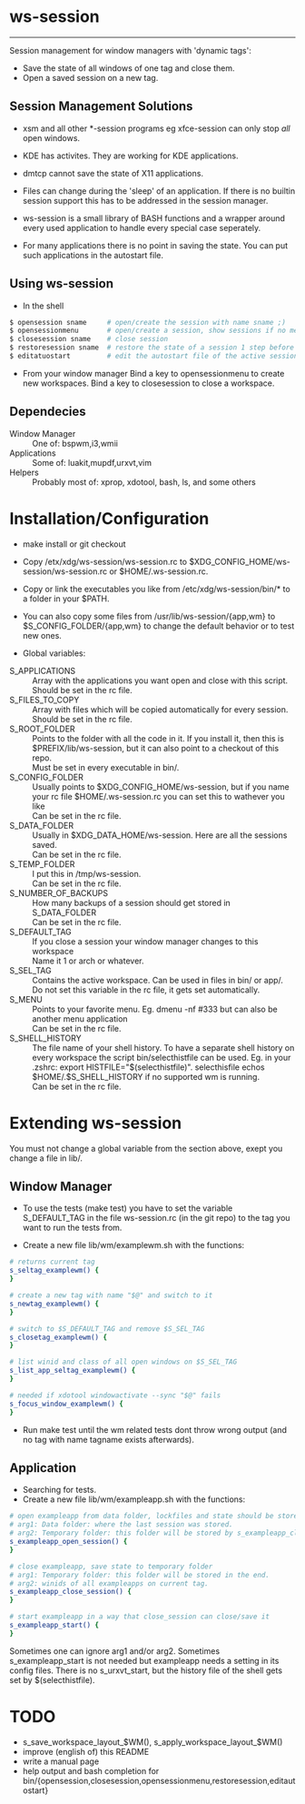 ws-session
==========
----------

Session management for window managers with 'dynamic tags':
* Save the state of all windows of one tag and close them.
* Open a saved session on a new tag.


Session Management Solutions
----------------------------
* xsm and all other *-session programs eg xfce-session can only stop _all_ open
  windows.
* KDE has activites. They are working for KDE applications.
* dmtcp cannot save the state of X11 applications.
* Files can change during the 'sleep' of an application. If there is no builtin
  session support this has to be addressed in the session manager. 

* ws-session is a small library of BASH functions and a wrapper around every
  used application to handle every special case seperately.
* For many applications there is no point in saving the state. You can put such
  applications in the autostart file.

Using ws-session
----------------
* In the shell
```bash
$ opensession sname     # open/create the session with name sname ;)
$ opensessionmenu       # open/create a session, show sessions if no menu is set
$ closesession sname    # close session
$ restoresession sname  # restore the state of a session 1 step before the last save
$ editatuostart         # edit the autostart file of the active session
```

* From your window manager
Bind a key to opensessionmenu to create new workspaces.
Bind a key to closesession to close a workspace.

Dependecies
-----------
<dl>
<dt>Window Manager</dt>
<dd>One of: bspwm,i3,wmii</dd>
<dt>Applications</dt>
<dd>Some of: luakit,mupdf,urxvt,vim</dd>
<dt>Helpers</dt>
<dd>Probably most of: xprop, xdotool, bash, ls, and some others</dd>
</dl>

Installation/Configuration
============


* make install or git checkout

* Copy /etx/xdg/ws-session/ws-session.rc to
  $XDG_CONFIG_HOME/ws-session/ws-session.rc or $HOME/.ws-session.rc.

* Copy or link the executables you like from /etc/xdg/ws-session/bin/* to a folder in your $PATH.

* You can also copy some files from /usr/lib/ws-session/{app,wm} to
  $S_CONFIG_FOLDER/{app,wm} to change the default behavior or to test new ones.

* Global variables:
<dl>
<dt>S_APPLICATIONS<dt>
<dd>Array with the applications you want open and close with this script.<dd>
<dd>Should be set in the rc file.</dd>
<dt>S_FILES_TO_COPY</dt>
<dd>Array with files which will be copied automatically for every session.</dd>
<dd>Should be set in the rc file.</dd>
<dt>S_ROOT_FOLDER</dt>
<dd>Points to the folder with all the code in it. If you install it, then this
is $PREFIX/lib/ws-session, but it can also point to a checkout of this
repo.</dd>
<dd>Must be set in every executable in bin/.</dd>
<dt>S_CONFIG_FOLDER</dt>
<dd>Usually points to $XDG_CONFIG_HOME/ws-session, but if you name your rc file
$HOME/.ws-session.rc you can set this to wathever you like</dd>
<dd>Can be set in the rc file.</dd>
<dt>S_DATA_FOLDER</dt>
<dd>Usually in $XDG_DATA_HOME/ws-session. Here are all the sessions saved.</dd>
<dd>Can be set in the rc file.</dd>
<dt>S_TEMP_FOLDER</dt>
<dd>I put this in /tmp/ws-session.<dd> 
<dd>Can be set in the rc file.</dd>
<dt>S_NUMBER_OF_BACKUPS<dt>
<dd>How many backups of a session should get stored in S_DATA_FOLDER</dd>
<dd>Can be set in the rc file.</dd>
<dt>S_DEFAULT_TAG</dt>
<dd>If you close a session your window manager changes to this workspace</dd>
<dd>Name it 1 or arch or whatever.</dd>
<dt>S_SEL_TAG</dt>
<dd>Contains the active workspace. Can be used in files in bin/ or app/.</dd>
<dd>Do not set this variable in the rc file, it gets set automatically.</dd>
<dt>S_MENU</dt>
<dd>Points to your favorite menu. Eg. dmenu -nf #333 but can also be another
menu application</dd>
<dd>Can be set in the rc file.</dd>
<dt>S_SHELL_HISTORY</dt>
<dd>The file name of your shell history. To have a separate shell history on
every workspace the script bin/selecthistfile can be used. Eg. in your .zshrc:
export HISTFILE="$(selecthistfile)". selecthisfile echos
$HOME/.$S_SHELL_HISTORY if no supported wm is running.</dd>
<dd>Can be set in the rc file.</dd>


Extending ws-session
===================

You must not change a global variable from the section above, exept you change
a file in lib/.

Window Manager
--------------
* To use the tests (make test) you have to set the variable S_DEFAULT_TAG in
  the file ws-session.rc (in the git repo) to the tag you want to run the tests
  from.

* Create a new file lib/wm/examplewm.sh with the functions:

```bash
# returns current tag
s_seltag_examplewm() {
}

# create a new tag with name "$@" and switch to it
s_newtag_examplewm() {
}

# switch to $S_DEFAULT_TAG and remove $S_SEL_TAG
s_closetag_examplewm() {
}

# list winid and class of all open windows on $S_SEL_TAG
s_list_app_seltag_examplewm() {
}

# needed if xdotool windowactivate --sync "$@" fails
s_focus_window_examplewm() {
}
```

* Run make test until the wm related tests dont throw wrong output (and no tag
  with name tagname exists afterwards).

Application
-----------
* Searching for tests.
* Create a new file lib/wm/exampleapp.sh with the functions:

```bash
# open exampleapp from data folder, lockfiles and state should be stored in the temporary folder.
# arg1: Data folder: where the last session was stored.
# arg2: Temporary folder: this folder will be stored by s_exampleapp_close_session
s_exampleapp_open_session() {
}

# close exampleapp, save state to temporary folder
# arg1: Temporary folder: this folder will be stored in the end.
# arg2: winids of all exampleapps on current tag.
s_exampleapp_close_session() {
}

# start exampleapp in a way that close_session can close/save it
s_exampleapp_start() {
}
```

Sometimes one can ignore arg1 and/or arg2. Sometimes s_exampleapp_start is not needed but exampleapp needs a setting in its config files.
There is no s_urxvt_start, but the history file of the shell gets set by  $(selecthistfile).


TODO
====

* s_save_workspace_layout_$WM(), s_apply_workspace_layout_$WM()
* improve (english of) this README
* write a manual page
* help output and bash completion for bin/{opensession,closesession,opensessionmenu,restoresession,editautostart}

